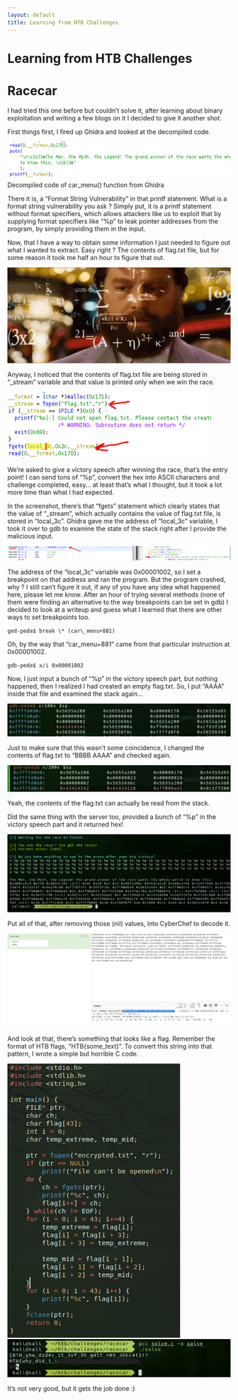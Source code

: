 ```yaml
---
layout: default
title: Learning from HTB Challenges
---
```


Learning from HTB Challenges
============================

Racecar
=======

I had tried this one before but couldn’t solve it, after learning about binary exploitation and writing a few blogs on it I decided to give it another shot.

First things first, I fired up Ghidra and looked at the decompiled code.

![](/assets/images/learning-from-htb-challenges/htb-challenge-1.png)
Decompiled code of car\_menu() function from Ghidra

There it is, a “Format String Vulnerability” in that printf statement. What is a format string vulnerability you ask ? Simply put, it is a printf statement without format specifiers, which allows attackers like us to exploit that by supplying format specifiers like “%p” to leak pointer addresses from the program, by simply providing them in the input.

Now, that I have a way to obtain some information I just needed to figure out what I wanted to extract. Easy right ? The contents of flag.txt file, but for some reason it took me half an hour to figure that out.

![](/assets/images/learning-from-htb-challenges/htb-challenge-2.gif)

Anyway, I noticed that the contents of flag.txt file are being stored in “\_stream” variable and that value is printed only when we win the race.

![](/assets/images/learning-from-htb-challenges/htb-challenge-3.png)

We’re asked to give a victory speech after winning the race, that’s the entry point! I can send tons of “%p”, convert the hex into ASCII characters and challenge completed, easy… at least that’s what I thought, but it took a lot more time than what I had expected.

In the screenshot, there’s that “fgets” statement which clearly states that the value of “\_stream”, which actually contains the value of flag.txt file, is stored in “local\_3c”. Ghidra gave me the address of “local\_3c” variable, I took it over to gdb to examine the state of the stack right after I provide the malicious input.

![](/assets/images/learning-from-htb-challenges/htb-challenge-4.png)

The address of the “local\_3c” variable was 0x00001002, so I set a breakpoint on that address and ran the program. But the program crashed, why ? I still can’t figure it out, if any of you have any idea what happened here, please let me know. After an hour of trying several methods (none of them were finding an alternative to the way breakpoints can be set in gdb) I decided to look at a writeup and guess what I learned that there are other ways to set breakpoints too.

```
ged-peda$ break \* (car\_menu+881)
```

Oh, by the way that “car\_menu+881” came from that particular instruction at 0x00001002.

```
gdb-peda$ x/i 0x00001002
```

Now, I just input a bunch of “%p” in the victory speech part, but nothing happened, then I realized I had created an empty flag.txt. So, I put “AAAA” inside that file and examined the stack again…

![](/assets/images/learning-from-htb-challenges/htb-challenge-5.png)

Just to make sure that this wasn’t some coincidence, I changed the contents of flag.txt to “BBBB AAAA” and checked again.

![](/assets/images/learning-from-htb-challenges/htb-challenge-6.png)

Yeah, the contents of the flag.txt can actually be read from the stack.

Did the same thing with the server too, provided a bunch of “%p” in the victory speech part and it returned hex!

![](/assets/images/learning-from-htb-challenges/htb-challenge-7.png)

Put all of that, after removing those (nil) values, into CyberChef to decode it.

![](/assets/images/learning-from-htb-challenges/htb-challenge-8.png)

And look at that, there’s something that looks like a flag. Remember the format of HTB flags, “HTB{some\_text}”. To convert this string into that pattern, I wrote a simple but horrible C code.

![](/assets/images/learning-from-htb-challenges/htb-challenge-9.png)
![](/assets/images/learning-from-htb-challenges/htb-challenge-10.png)

It’s not very good, but it gets the job done :)
